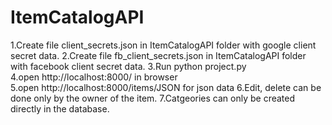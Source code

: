 # ItemCatalogAPI
1.Create file client_secrets.json in ItemCatalogAPI folder with google client secret data. 
2.Create file fb_client_secrets.json in ItemCatalogAPI folder with facebook client secret data. 
3.Run python project.py 
4.open http://localhost:8000/ in browser 
5.open http://localhost:8000/items/JSON for json data 
6.Edit, delete can be done only by the owner of the item. 
7.Catgeories can only be created directly in the database.
